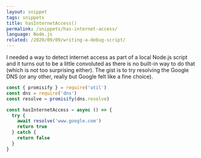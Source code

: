 ```yaml
---
layout: snippet
tags: snippets
title: hasInternetAccess()
permalink: /snippets/has-internet-access/
language: Node.js
related: /2020/09/09/writing-a-debug-script/
---
```


I needed a way to detect internet access as part of a local Node.js script and it turns out to be a little convoluted as there is no built-in way to do that (which is not too surprising either). The gist is to try resolving the Google DNS (or any other, really but Google felt like a fine choice). 

```js
const { promisify } = require('util')
const dns = require('dns')
const resolve = promisify(dns.resolve)

const hasInternetAccess = async () => {
  try {
    await resolve('www.google.com')
    return true
  } catch {
    return false
  }
}
```
